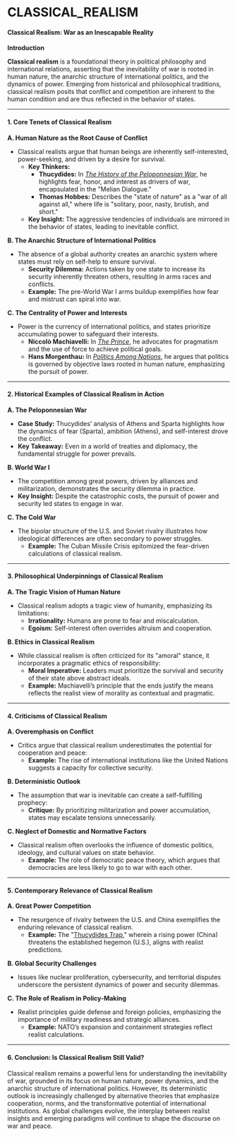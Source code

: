 # CLASSICAL\_REALISM

#### **Classical Realism: War as an Inescapable Reality**

**Introduction**

**Classical realism** is a foundational theory in political philosophy and international relations, asserting that the inevitability of war is rooted in human nature, the anarchic structure of international politics, and the dynamics of power. Emerging from historical and philosophical traditions, classical realism posits that conflict and competition are inherent to the human condition and are thus reflected in the behavior of states.

***

#### **1. Core Tenets of Classical Realism**

**A. Human Nature as the Root Cause of Conflict**

* Classical realists argue that human beings are inherently self-interested, power-seeking, and driven by a desire for survival.
  * **Key Thinkers:**
    * **Thucydides:** In [_The History of the Peloponnesian War_](https://en.wikipedia.org/wiki/History_of_the_Peloponnesian_War), he highlights fear, honor, and interest as drivers of war, encapsulated in the "Melian Dialogue."
    * **Thomas Hobbes:** Describes the "state of nature" as a "war of all against all," where life is "solitary, poor, nasty, brutish, and short."
  * **Key Insight:** The aggressive tendencies of individuals are mirrored in the behavior of states, leading to inevitable conflict.

**B. The Anarchic Structure of International Politics**

* The absence of a global authority creates an anarchic system where states must rely on self-help to ensure survival.
  * **Security Dilemma:** Actions taken by one state to increase its security inherently threaten others, resulting in arms races and conflicts.
  * **Example:** The pre-World War I arms buildup exemplifies how fear and mistrust can spiral into war.

**C. The Centrality of Power and Interests**

* Power is the currency of international politics, and states prioritize accumulating power to safeguard their interests.
  * **Niccolò Machiavelli:** In [_The Prince_](https://en.wikipedia.org/wiki/The_Prince), he advocates for pragmatism and the use of force to achieve political goals.
  * **Hans Morgenthau:** In [_Politics Among Nations_](https://en.wikipedia.org/wiki/Politics_Among_Nations), he argues that politics is governed by objective laws rooted in human nature, emphasizing the pursuit of power.

***

#### **2. Historical Examples of Classical Realism in Action**

**A. The Peloponnesian War**

* **Case Study:** Thucydides’ analysis of Athens and Sparta highlights how the dynamics of fear (Sparta), ambition (Athens), and self-interest drove the conflict.
* **Key Takeaway:** Even in a world of treaties and diplomacy, the fundamental struggle for power prevails.

**B. World War I**

* The competition among great powers, driven by alliances and militarization, demonstrates the security dilemma in practice.
* **Key Insight:** Despite the catastrophic costs, the pursuit of power and security led states to engage in war.

**C. The Cold War**

* The bipolar structure of the U.S. and Soviet rivalry illustrates how ideological differences are often secondary to power struggles.
  * **Example:** The Cuban Missile Crisis epitomized the fear-driven calculations of classical realism.

***

#### **3. Philosophical Underpinnings of Classical Realism**

**A. The Tragic Vision of Human Nature**

* Classical realism adopts a tragic view of humanity, emphasizing its limitations:
  * **Irrationality:** Humans are prone to fear and miscalculation.
  * **Egoism:** Self-interest often overrides altruism and cooperation.

**B. Ethics in Classical Realism**

* While classical realism is often criticized for its "amoral" stance, it incorporates a pragmatic ethics of responsibility:
  * **Moral Imperative:** Leaders must prioritize the survival and security of their state above abstract ideals.
  * **Example:** Machiavelli’s principle that the ends justify the means reflects the realist view of morality as contextual and pragmatic.

***

#### **4. Criticisms of Classical Realism**

**A. Overemphasis on Conflict**

* Critics argue that classical realism underestimates the potential for cooperation and peace:
  * **Example:** The rise of international institutions like the United Nations suggests a capacity for collective security.

**B. Deterministic Outlook**

* The assumption that war is inevitable can create a self-fulfilling prophecy:
  * **Critique:** By prioritizing militarization and power accumulation, states may escalate tensions unnecessarily.

**C. Neglect of Domestic and Normative Factors**

* Classical realism often overlooks the influence of domestic politics, ideology, and cultural values on state behavior.
  * **Example:** The role of democratic peace theory, which argues that democracies are less likely to go to war with each other.

***

#### **5. Contemporary Relevance of Classical Realism**

**A. Great Power Competition**

* The resurgence of rivalry between the U.S. and China exemplifies the enduring relevance of classical realism.
  * **Example:** The "[Thucydides Trap](broken-reference)," wherein a rising power (China) threatens the established hegemon (U.S.), aligns with realist predictions.

**B. Global Security Challenges**

* Issues like nuclear proliferation, cybersecurity, and territorial disputes underscore the persistent dynamics of power and security dilemmas.

**C. The Role of Realism in Policy-Making**

* Realist principles guide defense and foreign policies, emphasizing the importance of military readiness and strategic alliances.
  * **Example:** NATO’s expansion and containment strategies reflect realist calculations.

***

#### **6. Conclusion: Is Classical Realism Still Valid?**

Classical realism remains a powerful lens for understanding the inevitability of war, grounded in its focus on human nature, power dynamics, and the anarchic structure of international politics. However, its deterministic outlook is increasingly challenged by alternative theories that emphasize cooperation, norms, and the transformative potential of international institutions. As global challenges evolve, the interplay between realist insights and emerging paradigms will continue to shape the discourse on war and peace.
